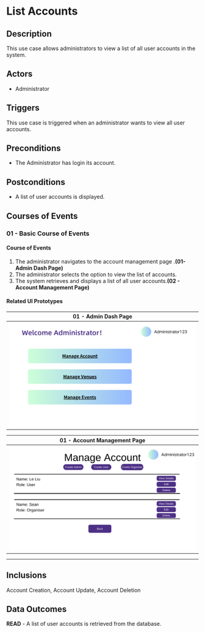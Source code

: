 # List Accounts

## Description

This use case allows administrators to view a list of all user accounts in the system.

## Actors

- Administrator

## Triggers

This use case is triggered when an administrator wants to view all user accounts.

## Preconditions

- The Administrator has login its account.

## Postconditions

- A list of user accounts is displayed.

## Courses of Events

### 01 - Basic Course of Events

#### Course of Events
1. The administrator navigates to the account management page .**(01- Admin Dash Page)**
2. The administrator selects the option to view the list of accounts.
3. The system retrieves and displays a list of all user accounts.**(02 - Account Management Page)**

#### Related UI Prototypes
| 01 - Admin Dash Page|
| ---|
| ![Admin Dash Page](../ui/Admin_Dashboard.png)

| 01 - Account Management Page              |
|-----------------------------------------------------|
| ![Account Management](../ui/Admin_Manage_Account.png) |

---

## Inclusions

Account Creation, Account Update, Account Deletion

## Data Outcomes

**READ** - A list of user accounts is retrieved from the database.
